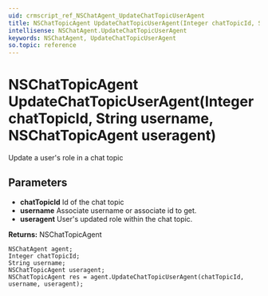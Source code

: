 ```yaml
---
uid: crmscript_ref_NSChatAgent_UpdateChatTopicUserAgent
title: NSChatTopicAgent UpdateChatTopicUserAgent(Integer chatTopicId, String username, NSChatTopicAgent useragent)
intellisense: NSChatAgent.UpdateChatTopicUserAgent
keywords: NSChatAgent, UpdateChatTopicUserAgent
so.topic: reference
---
```


# NSChatTopicAgent UpdateChatTopicUserAgent(Integer chatTopicId, String username, NSChatTopicAgent useragent)

Update a user's role in a chat topic

## Parameters

* **chatTopicId** Id of the chat topic
* **username** Associate username or associate id to get.
* **useragent** User's updated role within the chat topic.

**Returns:** NSChatTopicAgent

```crmscript
NSChatAgent agent;
Integer chatTopicId;
String username;
NSChatTopicAgent useragent;
NSChatTopicAgent res = agent.UpdateChatTopicUserAgent(chatTopicId, username, useragent);
```

